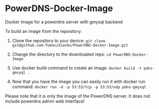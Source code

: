 # PowerDNS-Docker-Image
Docker Image for a powerdns server with gmysql backend

To build an image from the repository:

1. Clone the repository to your device:
  ``` git clone git@github.com:TomaszSienko/PowerDNS-Docker-Image.git ```

2. Change the directory to the downloaded repo:
  ``` cd PowerDNS-Docker-Image ```

3. Use docker build command to create an image:
  ``` docker build -t pdns-gmsyql . ```

4. Now that you have the image you can easily run it with docker run command:
  ``` docker run -d -p 53:53/tcp -p 53:53/udp pdns-gmysql ```


Please note that it is only the image of the PowerDNS server. It does not include powerdns admin web interface!
